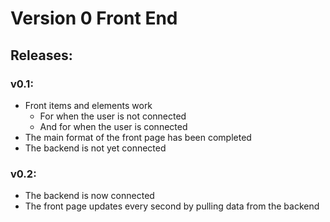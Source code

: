# Version 0 Front End

## Releases:

### v0.1:

- Front items and elements work
  - For when the user is not connected
  - And for when the user is connected
- The main format of the front page has been completed
- The backend is not yet connected

### v0.2:
- The backend is now connected
- The front page updates every second by pulling data from the backend

